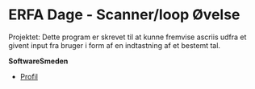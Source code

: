 # ERFA Dage - Scanner/loop Øvelse

Projektet:
Dette program er skrevet til at kunne fremvise ascriis udfra et givent input fra bruger i form af en indtastning af et bestemt tal.








**SoftwareSmeden**

- [Profil](https://github.com/SoftwareSmeden "SoftwareSmeden")

